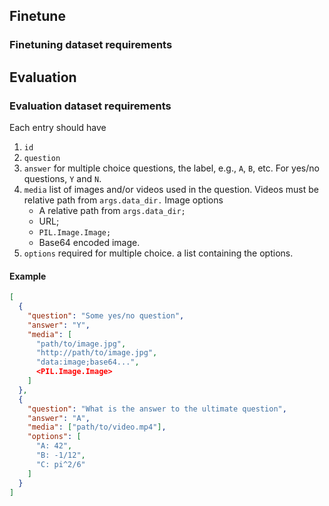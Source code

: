## Finetune
### Finetuning dataset requirements


## Evaluation
### Evaluation dataset requirements
Each entry should have
1. `id`
2. `question`
3. `answer` for multiple choice questions, the label, e.g., `A`, `B`, etc. For yes/no questions, `Y` and `N`.
4. `media` list of images and/or videos used in the question. Videos must be relative path from `args.data_dir.`
Image options
    - A relative path from `args.data_dir;`
    - URL;
    - `PIL.Image.Image;`
    - Base64 encoded image.
5. `options` required for multiple choice. a list containing the options.

#### Example
```json
[
  {
    "question": "Some yes/no question",
    "answer": "Y",
    "media": [
      "path/to/image.jpg",
      "http://path/to/image.jpg",
      "data:image;base64...",
      <PIL.Image.Image>
    ]
  },
  {
    "question": "What is the answer to the ultimate question",
    "answer": "A",
    "media": ["path/to/video.mp4"],
    "options": [
      "A: 42",
      "B: -1/12",
      "C: pi^2/6"
    ]
  }
]
```